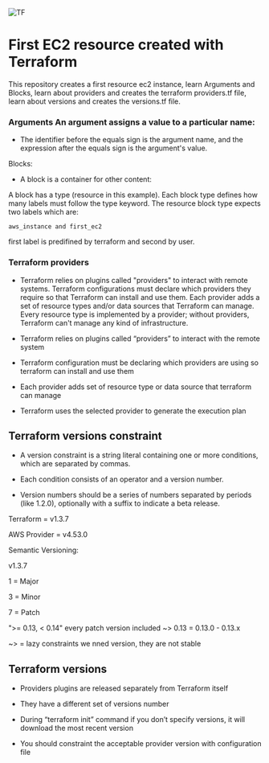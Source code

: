 ![TF](https://user-images.githubusercontent.com/108756145/222629143-d4450b85-8378-4820-abb4-9d17f0e362dd.png)


# First EC2 resource created with Terraform 

 This repository creates a first resource ec2 instance, learn Arguments and Blocks, learn about providers and creates the terraform providers.tf file, learn about versions and creates the versions.tf file. 


 ### Arguments An argument assigns a value to a particular name:

- The identifier before the equals sign is the argument name, and the expression after the equals sign is the argument's value.

Blocks:
- A block is a container for other content:

A block has a type (resource in this example). Each block type defines how many labels must follow the type keyword. The resource block type expects two labels which are: 
~~~
aws_instance and first_ec2
~~~

first label is predifined by terraform and second by user.
### Terraform providers

- Terraform relies on plugins called "providers" to interact with remote systems. Terraform configurations must declare which providers they require so that Terraform can install and use them. Each provider adds a set of resource types and/or data sources that Terraform can manage. Every resource type is implemented by a provider; without providers, Terraform can't manage any kind of infrastructure.



- Terraform relies on plugins called “providers” to interact with the remote system   
-  Terraform configuration must be declaring which providers are using so terraform can install and use them 
-  Each provider adds set of resource type or data source that terraform can manage 
- Terraform uses the selected provider to generate the execution plan 


## Terraform versions constraint
- A version constraint is a string literal containing one or more conditions, which are separated by commas.

- Each condition consists of an operator and a version number.

- Version numbers should be a series of numbers separated by periods (like 1.2.0), optionally with a suffix to indicate a beta release.

 Terraform = v1.3.7

 AWS Provider = v4.53.0

 Semantic Versioning:

 v1.3.7

 1 = Major

 3 = Minor

 7 = Patch 

 ">= 0.13, < 0.14" every patch version included
 ~> 0.13 = 0.13.0 - 0.13.x

 ~> = lazy constraints 
 we nned version, they are not stable 

## Terraform versions  

- Providers plugins are released separately from Terraform itself 

- They have a different set of versions number 

- During “terraform init” command if you don’t specify versions, it will download the most recent version 

- You should constraint the acceptable provider version with configuration file 
